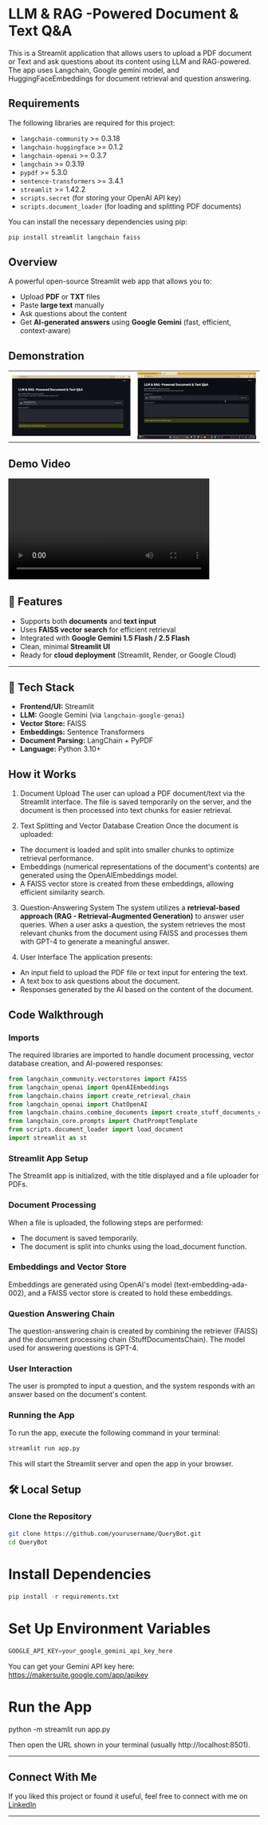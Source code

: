 # LLM & RAG -Powered Document & Text Q&A

This is a Streamlit application that allows users to upload a PDF document or Text and ask questions about its content using LLM and RAG-powered. The app uses Langchain, Google gemini model, and HuggingFaceEmbeddings for document retrieval and question answering.

## Requirements

The following libraries are required for this project:

* `langchain-community` >= 0.3.18
* `langchain-huggingface` >= 0.1.2
* `langchain-openai` >= 0.3.7
* `langchain` >= 0.3.19
* `pypdf` >= 5.3.0
* `sentence-transformers` >= 3.4.1
* `streamlit` >= 1.42.2
* `scripts.secret` (for storing your OpenAI API key)
* `scripts.document_loader` (for loading and splitting PDF documents)

You can install the necessary dependencies using pip:

```bash
pip install streamlit langchain faiss
```

## Overview

A powerful open-source Streamlit web app that allows you to:
- Upload **PDF** or **TXT** files
- Paste **large text** manually
- Ask questions about the content
- Get **AI-generated answers** using **Google Gemini** (fast, efficient, context-aware)

## Demonstration

<table>
  <tr>
    <td width="50%"><img src="img/Querybot1.jpg" alt="App Image"></td>
    <td width="50%"><img src="img/demo_gif.gif" alt="App GIF"></td>
  </tr>
</table>

## Demo Video

<video src="img/demo.mp4" controls width="80%"></video>


## 🚀 Features
- Supports both **documents** and **text input**
- Uses **FAISS vector search** for efficient retrieval
- Integrated with **Google Gemini 1.5 Flash / 2.5 Flash**
- Clean, minimal **Streamlit UI**
- Ready for **cloud deployment** (Streamlit, Render, or Google Cloud)

---

## 🧠 Tech Stack
- **Frontend/UI:** Streamlit  
- **LLM:** Google Gemini (via `langchain-google-genai`)  
- **Vector Store:** FAISS  
- **Embeddings:** Sentence Transformers  
- **Document Parsing:** LangChain + PyPDF  
- **Language:** Python 3.10+



## How it Works
1. Document Upload
The user can upload a PDF document/text via the Streamlit interface. The file is saved temporarily on the server, and the document is then processed into text chunks for easier retrieval.

2. Text Splitting and Vector Database Creation
Once the document is uploaded:
* The document is loaded and split into smaller chunks to optimize retrieval performance.
* Embeddings (numerical representations of the document's contents) are generated using the OpenAIEmbeddings model.
* A FAISS vector store is created from these embeddings, allowing efficient similarity search.

3. Question-Answering System
The system utilizes a **retrieval-based approach (RAG - Retrieval-Augmented Generation)** to answer user queries.
When a user asks a question, the system retrieves the most relevant chunks from the document using FAISS and processes them with GPT-4 to generate a meaningful answer.

4. User Interface
The application presents:
* An input field to upload the PDF file or text input for entering the text.
* A text box to ask questions about the document.
* Responses generated by the AI based on the content of the document.

## Code Walkthrough

### Imports
The required libraries are imported to handle document processing, vector database creation, and AI-powered responses:

```python
from langchain_community.vectorstores import FAISS
from langchain_openai import OpenAIEmbeddings
from langchain.chains import create_retrieval_chain
from langchain_openai import ChatOpenAI
from langchain.chains.combine_documents import create_stuff_documents_chain
from langchain_core.prompts import ChatPromptTemplate
from scripts.document_loader import load_document
import streamlit as st
```

### Streamlit App Setup
The Streamlit app is initialized, with the title displayed and a file uploader for PDFs.

### Document Processing
When a file is uploaded, the following steps are performed:

* The document is saved temporarily.
* The document is split into chunks using the load_document function.

### Embeddings and Vector Store
Embeddings are generated using OpenAI's model (text-embedding-ada-002), and a FAISS vector store is created to hold these embeddings.

### Question Answering Chain
The question-answering chain is created by combining the retriever (FAISS) and the document processing chain (StuffDocumentsChain). The model used for answering questions is GPT-4.

### User Interaction
The user is prompted to input a question, and the system responds with an answer based on the document's content.


### Running the App
To run the app, execute the following command in your terminal:

```bash
streamlit run app.py
```
This will start the Streamlit server and open the app in your browser.

## 🛠️ Local Setup

### Clone the Repository
```bash
git clone https://github.com/yourusername/QueryBot.git
cd QueryBot
```

# Install Dependencies
```python
pip install -r requirements.txt
```

# Set Up Environment Variables
```python
GOOGLE_API_KEY=your_google_gemini_api_key_here
```

You can get your Gemini API key here:
https://makersuite.google.com/app/apikey

# Run the App
python -m streamlit run app.py


Then open the URL shown in your terminal (usually http://localhost:8501).

---

##  Connect With Me

If you liked this project or found it useful, 
feel free to connect with me on [LinkedIn](https://www.linkedin.com/in/utkarsh2104/) 

---


